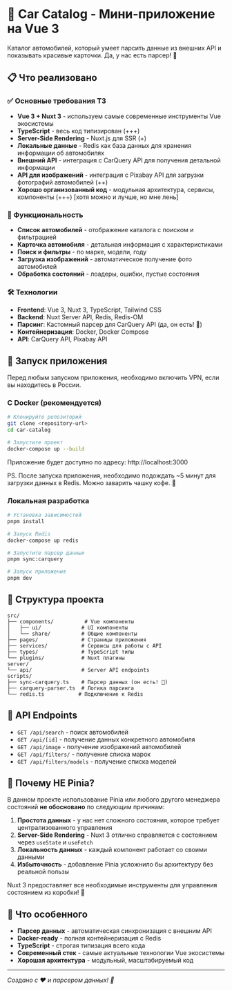 # 🚗 Car Catalog - Мини-приложение на Vue 3

Каталог автомобилей, который умеет парсить данные из внешних API и показывать красивые карточки. Да, у нас есть парсер! 🎉

## 📋 Что реализовано

### ✅ Основные требования ТЗ

- **Vue 3 + Nuxt 3** - используем самые современные инструменты Vue экосистемы
- **TypeScript** - весь код типизирован (+++)
- **Server-Side Rendering** - Nuxt.js для SSR (+)
- **Локальные данные** - Redis как база данных для хранения информации об автомобилях
- **Внешний API** - интеграция с CarQuery API для получения детальной информации
- **API для изображений** - интеграция с Pixabay API для загрузки фотографий автомобилей (++)
- **Хорошо организованный код** - модульная архитектура, сервисы, компоненты (+++) [хотя можно и лучше, но мне лень]

### 🎯 Функциональность

- **Список автомобилей** - отображение каталога с поиском и фильтрацией
- **Карточка автомобиля** - детальная информация с характеристиками
- **Поиск и фильтры** - по марке, модели, году
- **Загрузка изображений** - автоматическое получение фото автомобилей
- **Обработка состояний** - лоадеры, ошибки, пустые состояния

### 🛠 Технологии

- **Frontend**: Vue 3, Nuxt 3, TypeScript, Tailwind CSS
- **Backend**: Nuxt Server API, Redis, Redis-OM
- **Парсинг**: Кастомный парсер для CarQuery API (да, он есть! 🎉)
- **Контейнеризация**: Docker, Docker Compose
- **API**: CarQuery API, Pixabay API

## 🚀 Запуск приложения

Перед любым запуском приложения, необходимо включить VPN, если вы находитесь в России.

### С Docker (рекомендуется)

```bash
# Клонируйте репозиторий
git clone <repository-url>
cd car-catalog

# Запустите проект
docker-compose up --build
```

Приложение будет доступно по адресу: http://localhost:3000

PS. После запуска приложения, необходимо подождать ~5 минут для загрузки данных в Redis. Можно заварить чашку кофе. 🤔

### Локальная разработка

```bash
# Установка зависимостей
pnpm install

# Запуск Redis
docker-compose up redis

# Запустите парсер данных
pnpm sync:carquery

# Запуск приложения
pnpm dev
```

## 📁 Структура проекта

```
src/
├── components/          # Vue компоненты
│   ├── ui/             # UI компоненты
│   └── share/          # Общие компоненты
├── pages/              # Страницы приложения
├── services/           # Сервисы для работы с API
├── types/              # TypeScript типы
└── plugins/            # Nuxt плагины
server/
└── api/                # Server API endpoints
scripts/
├── sync-carquery.ts    # Парсер данных (он есть! 🎉)
├── carquery-parser.ts  # Логика парсинга
└── redis.ts           # Подключение к Redis
```

## 🔧 API Endpoints

- `GET /api/search` - поиск автомобилей
- `GET /api/[id]` - получение данных конкретного автомобиля
- `GET /api/image` - получение изображений автомобилей
- `GET /api/filters/` - получение списка марок
- `GET /api/filters/models` - получение списка моделей

## 🤔 Почему НЕ Pinia?

В данном проекте использование Pinia или любого другого менеджера состояний **не обосновано** по следующим причинам:

1. **Простота данных** - у нас нет сложного состояния, которое требует централизованного управления
2. **Server-Side Rendering** - Nuxt 3 отлично справляется с состоянием через `useState` и `useFetch`
3. **Локальность данных** - каждый компонент работает со своими данными
4. **Избыточность** - добавление Pinia усложнило бы архитектуру без реальной пользы

Nuxt 3 предоставляет все необходимые инструменты для управления состоянием из коробки! 🎯

## 🎉 Что особенного

- **Парсер данных** - автоматическая синхронизация с внешним API
- **Docker-ready** - полная контейнеризация с Redis
- **TypeScript** - строгая типизация всего кода
- **Современный стек** - самые актуальные технологии Vue экосистемы
- **Хорошая архитектура** - модульный, масштабируемый код


---

*Создано с ❤️ и парсером данных! 🎉*